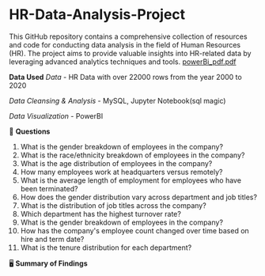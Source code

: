 # HR-Data-Analysis-Project
This GitHub repository contains a comprehensive collection of resources and code for conducting data analysis in the field of Human Resources (HR). The project aims to provide valuable insights into HR-related data by leveraging advanced analytics techniques and tools.
[powerBi_pdf.pdf](https://github.com/Sai-Nikhil29/HR-Data-Analysis-Project/files/11712415/powerBi_pdf.pdf)

**Data Used**
*Data* - HR Data with over 22000 rows from the year 2000 to 2020


*Data Cleansing & Analysis* - MySQL, Jupyter Notebook(sql magic)


*Data Visualization* - PowerBI

💠 **Questions**
1. What is the gender breakdown of employees in the company?
2. What is the race/ethnicity breakdown of employees in the company?
3. What is the age distribution of employees in the company?
4. How many employees work at headquarters versus remotely?
5. What is the average length of employment for employees who have been terminated?
6. How does the gender distribution vary across department and job titles?
7. What is the distribution of job titles across the company?
8. Which department has the highest turnover rate?
9. What is the gender breakdown of employees in the company?
10. How has the company's employee count changed over time based on hire and term date?
11. What is the tenure distribution for each department?  


🖥️ **Summary of Findings**
